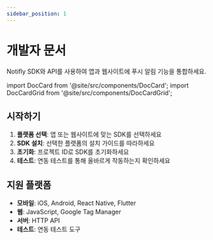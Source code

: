 ```yaml
---
sidebar_position: 1
---
```


# 개발자 문서

Notifly SDK와 API를 사용하여 앱과 웹사이트에 푸시 알림 기능을 통합하세요.

import DocCard from '@site/src/components/DocCard';
import DocCardGrid from '@site/src/components/DocCardGrid';

<DocCardGrid cols={2}>
  <DocCard
    title="Client SDK"
    description="다양한 플랫폼용 클라이언트 SDK"
    href="/developer-docs/client-sdk"
    icon="📱"
  />
  <DocCard
    title="HTTP API"
    description="서버에서 직접 알림 발송 및 사용자 관리"
    href="/developer-docs/http-api"
    icon="🔗"
  />
</DocCardGrid>

## 시작하기

1. **플랫폼 선택**: 앱 또는 웹사이트에 맞는 SDK를 선택하세요
2. **SDK 설치**: 선택한 플랫폼의 설치 가이드를 따라하세요
3. **초기화**: 프로젝트 ID로 SDK를 초기화하세요
4. **테스트**: 연동 테스트를 통해 올바르게 작동하는지 확인하세요

## 지원 플랫폼

- **모바일**: iOS, Android, React Native, Flutter
- **웹**: JavaScript, Google Tag Manager
- **서버**: HTTP API
- **테스트**: 연동 테스트 도구